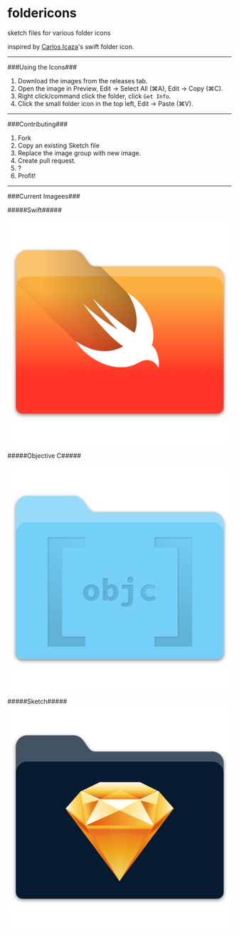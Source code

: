 foldericons
===========

sketch files for various folder icons

inspired by [Carlos Icaza](http://www.carlosicaza.com/2014/07/16/swift-folder-icon/)'s swift folder icon.

---

###Using the Icons###

1.  Download the images from the releases tab.
2.  Open the image in Preview, Edit -> Select All (⌘A), Edit -> Copy (⌘C).
3.  Right click/command click the folder, click `Get Info`.
4.  Click the small folder icon in the top left, Edit -> Paste (⌘V).

---

###Contributing###

1.	Fork
2.	Copy an existing Sketch file
3.	Replace the image group with new image.
4.	Create pull request.
5.	?
4.	Profit!

---

###Current Imagees###

#####Swift#####

![](https://github.com/amonshiz/foldericons/blob/master/Icons/Swift%402x.png)

#####Objective C#####

![](https://github.com/amonshiz/foldericons/blob/master/Icons/ObjectiveC%402x.png)

#####Sketch#####
![](https://github.com/amonshiz/foldericons/blob/sketch/Icons/Sketch%402x.png)
